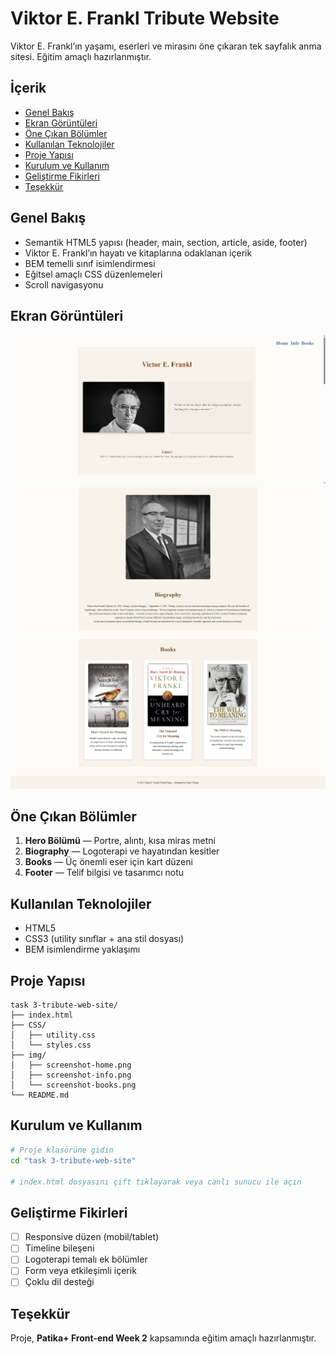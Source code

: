 # Viktor E. Frankl Tribute Website

Viktor E. Frankl’ın yaşamı, eserleri ve mirasını öne çıkaran tek sayfalık anma sitesi. Eğitim amaçlı hazırlanmıştır.
## İçerik

- [Genel Bakış](#genel-bakış)
- [Ekran Görüntüleri](#ekran-görüntüleri)
- [Öne Çıkan Bölümler](#öne-çıkan-bölümler)
- [Kullanılan Teknolojiler](#kullanılan-teknolojiler)
- [Proje Yapısı](#proje-yapısı)
- [Kurulum ve Kullanım](#kurulum-ve-kullanım)
- [Geliştirme Fikirleri](#geliştirme-fikirleri)
- [Teşekkür](#teşekkür)

## Genel Bakış

- Semantik HTML5 yapısı (header, main, section, article, aside, footer)
- Viktor E. Frankl’ın hayatı ve kitaplarına odaklanan içerik
- BEM temelli sınıf isimlendirmesi
- Eğitsel amaçlı CSS düzenlemeleri
- Scroll navigasyonu

## Ekran Görüntüleri

![Ana Bölüm](./IMG/1.png)
![Biyografi](./IMG/2.png)
![Kitaplar](./IMG/3.png)

## Öne Çıkan Bölümler

1. **Hero Bölümü** — Portre, alıntı, kısa miras metni  
2. **Biography** — Logoterapi ve hayatından kesitler  
3. **Books** — Üç önemli eser için kart düzeni  
4. **Footer** — Telif bilgisi ve tasarımcı notu

## Kullanılan Teknolojiler

- HTML5
- CSS3 (utility sınıflar + ana stil dosyası)
- BEM isimlendirme yaklaşımı

## Proje Yapısı

```
task 3-tribute-web-site/
├── index.html
├── CSS/
│   ├── utility.css
│   └── styles.css
├── img/
│   ├── screenshot-home.png
│   ├── screenshot-info.png
│   └── screenshot-books.png
└── README.md
```

## Kurulum ve Kullanım

```bash
# Proje klasörüne gidin
cd "task 3-tribute-web-site"

# index.html dosyasını çift tıklayarak veya canlı sunucu ile açın
```

## Geliştirme Fikirleri

- [ ] Responsive düzen (mobil/tablet)  
- [ ] Timeline bileşeni  
- [ ] Logoterapi temalı ek bölümler  
- [ ] Form veya etkileşimli içerik  
- [ ] Çoklu dil desteği

## Teşekkür

Proje, **Patika+ Front-end Week 2** kapsamında eğitim amaçlı hazırlanmıştır.
